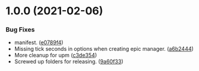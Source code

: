 # 1.0.0 (2021-02-06)


### Bug Fixes

* manifest. ([e0789f4](https://github.com/MirrorNG/EpicOnlineTransport/commit/e0789f4c7a84fdfee3040f29a4e6ee082b0b3982))
* Missing tick seconds in options when creating epic manager. ([a6b2444](https://github.com/MirrorNG/EpicOnlineTransport/commit/a6b2444246d3ab78515db6d30d45e09bfded9d92))
* More cleanup for upm ([c3de354](https://github.com/MirrorNG/EpicOnlineTransport/commit/c3de354a67c4870bb41e8b4939702ce047dc4b0e))
* Screwed up folders for releasing. ([9a60f33](https://github.com/MirrorNG/EpicOnlineTransport/commit/9a60f33ecbc63fd2aa2ab1db1c63d29bbd9c4dba))
